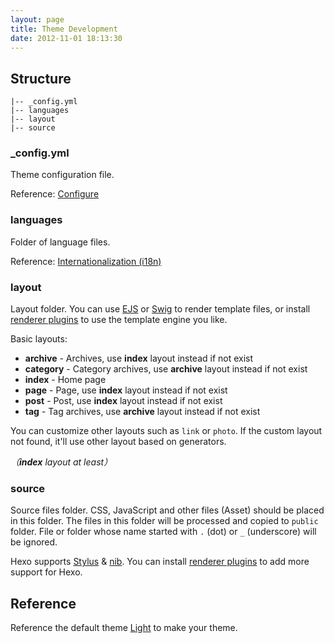 ```yaml
---
layout: page
title: Theme Development
date: 2012-11-01 18:13:30
---
```


## Structure

``` plain
|-- _config.yml
|-- languages
|-- layout
|-- source
```

### _config.yml

Theme configuration file.

Reference: [Configure][1]

### languages

Folder of language files.

Reference: [Internationalization (i18n)][2]

### layout

Layout folder. You can use [EJS][4] or [Swig][5] to render template files, or install [renderer plugins][8] to use the template engine you like.

Basic layouts:

- **archive** - Archives, use **index** layout instead if not exist
- **category** - Category archives, use **archive** layout instead if not exist
- **index** - Home page
- **page** - Page, use **index** layout instead if not exist
- **post** - Post, use **index** layout instead if not exist
- **tag** - Tag archives, use **archive** layout instead if not exist

You can customize other layouts such as `link` or `photo`. If the custom layout not found, it'll use other layout based on generators.

*（**index** layout at least）*

### source

Source files folder. CSS, JavaScript and other files (Asset) should be placed in this folder. The files in this folder will be processed and copied to `public` folder. File or folder whose name started with `.` (dot) or `_` (underscore) will be ignored.

Hexo supports [Stylus][6] & [nib][7]. You can install [renderer plugins][8] to add more support for Hexo.

## Reference

Reference the default theme [Light][3] to make your theme.

[1]: configure.html
[2]: global-variables.html#i18n
[3]: https://github.com/tommy351/hexo-theme-light
[4]: https://github.com/visionmedia/ejs
[5]: http://paularmstrong.github.com/swig/
[6]: http://learnboost.github.com/stylus/
[7]: http://visionmedia.github.com/nib/
[8]: ../plugins/#renderer